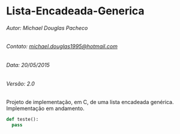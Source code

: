 # Lista-Encadeada-Generica
###### Autor: Michael Douglas Pacheco
###### Contato: michael.douglas1995@hotmail.com
###### Data: 20/05/2015
###### Versão: 2.0
Projeto de implementação, em C, de uma lista encadeada genérica.
Implementação em andamento.

```python
def teste():
  pass
```
